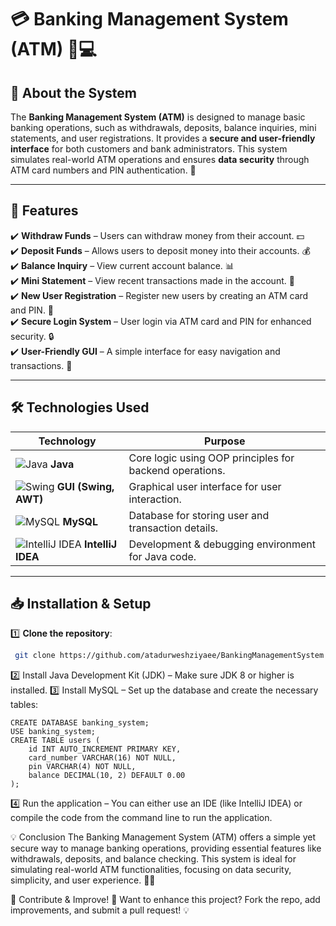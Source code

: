 # 💳 Banking Management System (ATM) 🏦💻

## 📌 About the System
The **Banking Management System (ATM)** is designed to manage basic banking operations, such as withdrawals, deposits, balance inquiries, mini statements, and user registrations. It provides a **secure and user-friendly interface** for both customers and bank administrators. This system simulates real-world ATM operations and ensures **data security** through ATM card numbers and PIN authentication. 🔐

---

## 🚀 Features
✔️ **Withdraw Funds** – Users can withdraw money from their account. 💵  
✔️ **Deposit Funds** – Allows users to deposit money into their accounts. 💰  
✔️ **Balance Inquiry** – View current account balance. 📊  
✔️ **Mini Statement** – View recent transactions made in the account. 📃  
✔️ **New User Registration** – Register new users by creating an ATM card and PIN. 📝  
✔️ **Secure Login System** – User login via ATM card and PIN for enhanced security. 🔒  
✔️ **User-Friendly GUI** – A simple interface for easy navigation and transactions. 🎨

---

## 🛠️ Technologies Used

| Technology | Purpose |
|------------|---------|
| ![Java](https://upload.wikimedia.org/wikipedia/en/3/30/Java_programming_language_logo.svg) **Java** | Core logic using OOP principles for backend operations. |
| ![Swing](https://upload.wikimedia.org/wikipedia/commons/7/76/Swing-logo.png) **GUI (Swing, AWT)** | Graphical user interface for user interaction. |
| ![MySQL](https://upload.wikimedia.org/wikipedia/en/thumb/6/62/MySQL.svg/128px-MySQL.svg.png) **MySQL** | Database for storing user and transaction details. |
| ![IntelliJ IDEA](https://upload.wikimedia.org/wikipedia/commons/d/d5/IntelliJ_IDEA_Logo.svg) **IntelliJ IDEA** | Development & debugging environment for Java code. |

---

## 📥 Installation & Setup
1️⃣ **Clone the repository**:
```bash
 git clone https://github.com/atadurweshziyaee/BankingManagementSystem.git
```
2️⃣ Install Java Development Kit (JDK) – Make sure JDK 8 or higher is installed.
3️⃣ Install MySQL – Set up the database and create the necessary tables:
```
CREATE DATABASE banking_system;
USE banking_system;
CREATE TABLE users (
    id INT AUTO_INCREMENT PRIMARY KEY,
    card_number VARCHAR(16) NOT NULL,
    pin VARCHAR(4) NOT NULL,
    balance DECIMAL(10, 2) DEFAULT 0.00
);
```
4️⃣ Run the application – You can either use an IDE (like IntelliJ IDEA) or compile the code from the command line to run the application.

💡 Conclusion
The Banking Management System (ATM) offers a simple yet secure way to manage banking operations, providing essential features like withdrawals, deposits, and balance checking. This system is ideal for simulating real-world ATM functionalities, focusing on data security, simplicity, and user experience. 🏦✨

🤝 Contribute & Improve! 🚀
Want to enhance this project? Fork the repo, add improvements, and submit a pull request! 💡
